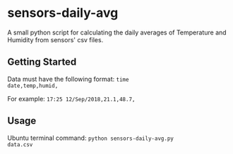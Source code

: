 # sensors-daily-avg
A small python script for calculating the daily averages of Temperature and Humidity from sensors' csv files.

## Getting Started
Data must have the following format:
<code>time date,temp,humid,</code>

For example:
<code>17:25 12/Sep/2018,21.1,48.7,</code>

## Usage
Ubuntu terminal command:
<code>python sensors-daily-avg.py data.csv</code>
